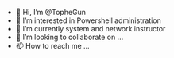 - 👋 Hi, I’m @TopheGun
- 👀 I’m interested in Powershell administration
- 🌱 I’m currently system and network instructor
- 💞️ I’m looking to collaborate on ...
- 📫 How to reach me ...

<!---
TopheGune/TopheGune is a ✨ special ✨ repository because its `README.md` (this file) appears on your GitHub profile.
You can click the Preview link to take a look at your changes.
--->
